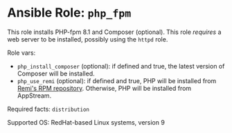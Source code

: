 # Ansible Role: `php_fpm`

This role installs PHP-fpm 8.1 and Composer (optional). This role *requires* a web server to be installed, possibly using the `httpd` role.

Role vars:

- `php_install_composer` (optional): if defined and true, the latest version of Composer will be installed.
- `php_use_remi` (optional): if defined and true, PHP will be installed from [Remi's RPM repository](https://blog.remirepo.net/pages/Config-en). Otherwise, PHP will be installed from AppStream.

Required facts: `distribution`

Supported OS: RedHat-based Linux systems, version 9
